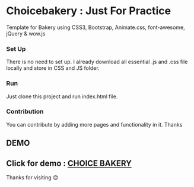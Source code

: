 # Choicebakery : Just For Practice

Template for Bakery using CSS3, Bootstrap, Animate.css, font-awesome, jQuery &amp; wow.js

### Set Up
There is no need to set up. I already download all essential .js and .css file locally and store in CSS and JS folder.

### Run
Just clone this project and run index.html file.

### Contribution
You can contribute by adding more pages and functionality in it. Thanks

## DEMO
 Click for demo : [CHOICE BAKERY](https://rakeshec005.github.io/choicebakery/)
---

Thanks for visiting 😊
    
        
